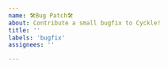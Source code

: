 ```yaml
---
name: 🛠️Bug Patch🛠️
about: Contribute a small bugfix to Cyckle!
title: ''
labels: 'bugfix' 
assignees: ''

---
```

